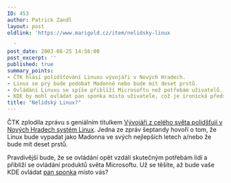 ```yaml
---
ID: 453
author: Patrick Zandl
layout: post
oldlink: 'https://www.marigold.cz/item/nelidsky-linux

  '
post_date: 2003-08-25 14:56:00
post_excerpt: ''
published: true
summary_points:
- ČTK hlásí polidšťování Linuxu vývojáři v Nových Hradech.
- Linux se prý bude podobat Madonně nebo bude mít deset prstů.
- Ovládání Linuxu se spíše přiblíží Microsoftu než potřebám uživatelů.
- KDE by mohl ovládat pan sponka místo uživatele, což je ironická představa.
title: "Nelidský Linux?"
---
```


<p>
ČTK zplodila zprávu s geniálním titulkem&#160;<A href="http://www.ceskenoviny.cz/view-id.php4?id=20030825F00652">Vývojáři z celého světa polidšťují v Nových Hradech systém Linux</A>. Jedna ze zpráv šeptandy hovoří o tom, že Linux bude vypadat jako Madonna ve svých nejlepších letech a/nebo že bude mít deset prstů.</p>

<p>
Pravdivější bude, že se ovládání opět vzdálí skutečným&#160;potřebám lidí a přiblíží se ovládání produktů světa Microsoftu. Už se těšíte, až bude vaše KDE ovládat <A href="http://www.microsoft.com/Office/clippy/">pan sponka</A>&#160;místo vás?</p>